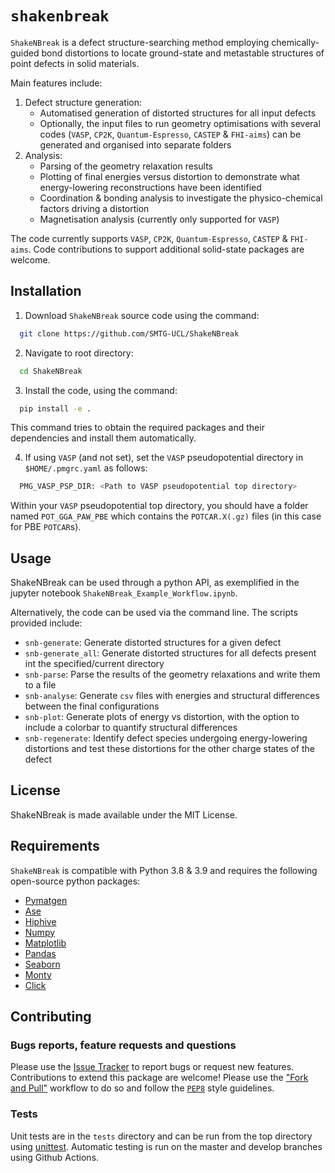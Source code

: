 # `shakenbreak`
`ShakeNBreak` is a defect structure-searching method employing chemically-guided bond distortions to locate ground-state and metastable structures of point defects in solid materials.

Main features include:
1. Defect structure generation:
   * Automatised generation of distorted structures for all input defects
   * Optionally, the input files to run geometry optimisations with several codes (`VASP`, `CP2K`, `Quantum-Espresso`, `CASTEP` & `FHI-aims`) can be generated and organised into separate folders
2. Analysis:
   * Parsing of the geometry relaxation results
   * Plotting of final energies versus distortion to demonstrate what energy-lowering reconstructions have been identified
   * Coordination & bonding analysis to investigate the physico-chemical factors driving a distortion
   * Magnetisation analysis (currently only supported for `VASP`)

The code currently supports `VASP`, `CP2K`, `Quantum-Espresso`, `CASTEP` & `FHI-aims`. Code contributions to support additional solid-state packages are welcome.

## Installation
1. Download `ShakeNBreak` source code using the command:
```bash
  git clone https://github.com/SMTG-UCL/ShakeNBreak
```
2. Navigate to root directory:
```bash
  cd ShakeNBreak
```
3. Install the code, using the command:
```bash
  pip install -e .
```
   This command tries to obtain the required packages and their dependencies and install them automatically.

4. If using `VASP` (and not set), set the `VASP` pseudopotential directory in `$HOME/.pmgrc.yaml` as follows:
```bash
  PMG_VASP_PSP_DIR: <Path to VASP pseudopotential top directory>
```
   Within your `VASP` pseudopotential top directory, you should have a folder named `POT_GGA_PAW_PBE` which contains the `POTCAR.X(.gz)` files (in this case for PBE `POTCAR`s).

## Usage
ShakeNBreak can be used through a python API, as exemplified in the jupyter notebook `ShakeNBreak_Example_Workflow.ipynb`.

Alternatively, the code can be used via the command line. The scripts provided include:
* `snb-generate`: Generate distorted structures for a given defect
* `snb-generate_all`: Generate distorted structures for all defects present int the specified/current directory
* `snb-parse`: Parse the results of the geometry relaxations and write them to a file
* `snb-analyse`: Generate `csv` files with energies and structural differences between the final configurations
* `snb-plot`: Generate plots of energy vs distortion, with the option to include a colorbar to quantify structural differences
* `snb-regenerate`: Identify defect species undergoing energy-lowering distortions and test these distortions for the other charge states of the defect

## License
ShakeNBreak is made available under the MIT License.

## Requirements
`ShakeNBreak` is compatible with Python 3.8 & 3.9 and requires the following open-source python packages:
* [Pymatgen](https://pymatgen.org/)
* [Ase](https://wiki.fysik.dtu.dk/ase/)
* [Hiphive](https://hiphive.materialsmodeling.org/)
* [Numpy](https://numpy.org/)
* [Matplotlib](https://matplotlib.org/)
* [Pandas](https://pandas.pydata.org/)
* [Seaborn](https://seaborn.pydata.org/)
* [Monty](https://pythonhosted.org/monty/index.html)
* [Click](https://click.palletsprojects.com/en/8.1.x/)

## Contributing

### Bugs reports, feature requests and questions
Please use the [Issue Tracker](https://github.com/SMTG-UCL/ShakeNBreak/issues) to report bugs or request new features.
Contributions to extend this package are welcome! Please use the ["Fork and Pull"](https://docs.github.com/en/get-started/quickstart/contributing-to-projects) workflow to do so and follow the [`PEP8`](https://peps.python.org/pep-0008/) style guidelines.

### Tests
Unit tests are in the `tests` directory and can be run from the top directory using [unittest](https://docs.python.org/3/library/unittest.html).
Automatic testing is run on the master and develop branches using Github Actions.
